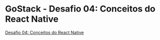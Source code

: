 # GoStack - Desafio 04: Conceitos do React Native
[Desafio 04: Conceitos do React Native](https://github.com/Rocketseat/bootcamp-gostack-desafios/tree/master/desafio-conceitos-react-native)